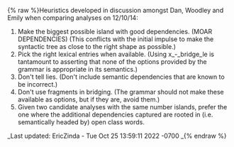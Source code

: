 {% raw %}Heuristics developed in discussion amongst Dan, Woodley and Emily when
comparing analyses on 12/10/14:

1. Make the biggest possible island with good dependencies. (MOAR
DEPENDENCIES) (This conflicts with the initial impulse to make the
syntactic tree as close to the right shape as possible.)
2. Pick the right lexical entries when available. (Using
x\_-\_bridge\_le is tantamount to asserting that none of the options
provided by the grammar is appropriate in its semantics.)
3. Don't tell lies. (Don't include semantic dependencies that are known
to be incorrect.)
4. Don't use fragments in bridging. (The grammar should not make these
available as options, but if they are, avoid them.)
5. Given two candidate analyses with the same number islands, prefer
the one where the additional dependencies captured are rooted in
(i.e. semantically headed by) open class words.

_Last updated: EricZinda - Tue Oct 25 13:59:11 2022 -0700
_{% endraw %}